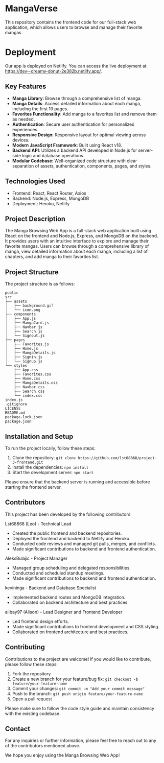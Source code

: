 # MangaVerse

This repository contains the frontend code for our full-stack web application, which allows users to browse and manage their favorite mangas.

# Deployment

Our app is deployed on Netlify. You can access the live deployment at https://dev--dreamy-donut-2e382b.netlify.app/.

## Key Features

- **Manga Library**: Browse through a comprehensive list of manga.
- **Manga Details**: Access detailed information about each manga, including the first 10 pages.
- **Favorites Functionality**: Add manga to a favorites list and remove them as needed.
- **Authentication**: Secure user authentication for personalized experiences.
- **Responsive Design**: Responsive layout for optimal viewing across devices.
- **Modern JavaScript Framework**: Built using React v18.
- **Backend API**: Utilizes a backend API developed in Node.js for server-side logic and database operations.
- **Modular Codebase**: Well-organized code structure with clear separation of assets, authentication, components, pages, and styles.

## Technologies Used

- Frontend: React, React Router, Axios
- Backend: Node.js, Express, MongoDB
- Deployment: Heroku, Netlify

## Project Description

The Manga Browsing Web App is a full-stack web application built using React on the frontend and Node.js, Express, and MongoDB on the backend. It provides users with an intuitive interface to explore and manage their favorite mangas. Users can browse through a comprehensive library of manga, view detailed information about each manga, including a list of chapters, and add manga to their favorites list.

## Project Structure

The project structure is as follows:

```
public
src
├── assets
│   ├── background.gif
│   └── icon.png
├── components
│   ├── App.js
│   ├── MangaCard.js
│   ├── Navbar.js
│   ├── Search.js
│   └── Signout.js
├── pages
│   ├── Favorites.js
│   ├── Home.js
│   ├── MangaDetails.js
│   ├── Signin.js
│   └── Signup.js
└── styles
    ├── App.css
    ├── Favorites.css
    ├── Home.css
    ├── MangaDetails.css
    ├── Navbar.css
    ├── Search.css
    └── index.css
index.js
.gitignore
LICENSE
README.md
package-lock.json
package.json
```

## Installation and Setup

To run the project locally, follow these steps:

1. Clone the repository: `git clone https://github.com/lst68868/project-3-frontend.git`
2. Install the dependencies: `npm install`
3. Start the development server: `npm start`

Please ensure that the backend server is running and accessible before starting the frontend server.

## Contributors

This project has been developed by the following contributors:

Lst68868 (Leo) - Technical Lead

- Created the public frontend and backend repositories.
- Deployed the frontend and backend to Netlify and Heroku.
- Conducted code reviews and managed git pulls, merges, and conflicts.
- Made significant contributions to backend and frontend authentication.

AleksBulajic - Project Manager

- Managed group scheduling and delegated responsibilities.
- Conducted and scheduled standup meetings.
- Made significant contributions to backend and frontend authentication.

kevininga - Backend and Database Specialist

- Implemented backend routes and MongoDB integration.
- Collaborated on backend architecture and best practices.

alibay97 (Alison) - Lead Designer and Frontend Developer

- Led frontend design efforts.
- Made significant contributions to frontend development and CSS styling.
- Collaborated on frontend architecture and best practices.

## Contributing

Contributions to the project are welcome! If you would like to contribute, please follow these steps:

1. Fork the repository
2. Create a new branch for your feature/bug fix: `git checkout -b feature/your-feature-name`
3. Commit your changes: `git commit -m "Add your commit message"`
4. Push to the branch: `git push origin feature/your-feature-name`
5. Open a pull request

Please make sure to follow the code style guide and maintain consistency with the existing codebase.

## Contact

For any inquiries or further information, please feel free to reach out to any of the contributors mentioned above.

We hope you enjoy using the Manga Browsing Web App!
